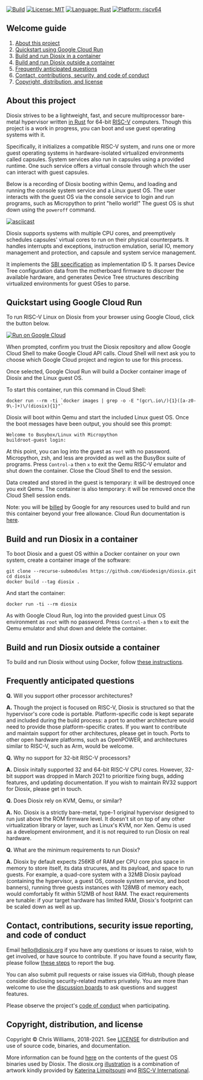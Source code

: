 [![Build](https://github.com/diodesign/diosix/workflows/Build/badge.svg)](https://github.com/diodesign/diosix/actions?query=workflow%3A%22Build%22) [![License: MIT](https://img.shields.io/github/license/diodesign/diosix)](https://github.com/diodesign/diosix/blob/main/LICENSE) [![Language: Rust](https://img.shields.io/badge/language-rust-yellow.svg)](https://www.rust-lang.org/) [![Platform: riscv64](https://img.shields.io/badge/platform-riscv64-lightblue.svg)](https://riscv.org/)

## Welcome guide

1. [About this project](#intro)
1. [Quickstart using Google Cloud Run](#cloudrun)
1. [Build and run Diosix in a container](#container)
1. [Build and run Diosix outside a container](#nocontainer)
1. [Frequently anticipated questions](#faq)
1. [Contact, contributions, security, and code of conduct](#contact)
1. [Copyright, distribution, and license](#copyright)

## About this project <a name="intro"></a>

Diosix strives to be a lightweight, fast, and secure multiprocessor bare-metal hypervisor written [in Rust](https://www.rust-lang.org/) for 64-bit [RISC-V](https://riscv.org/) computers. Though this project is a work in progress, you can boot and use guest operating systems with it.

Specifically, it initializes a compatible RISC-V system, and runs one or more guest operating systems in hardware-isolated virtualized environments called capsules. System services also run in capsules using a provided runtime. One such service offers a virtual console through which the user can interact with guest capsules.

Below is a recording of Diosix booting within Qemu, and loading and running the console system service and a Linux guest OS. The user interacts with the guest OS via the console service to login and run programs, such as Micropython to print "hello world!" The guest OS is shut down using the `poweroff` command.

[![asciicast](https://asciinema.org/a/395307.svg)](https://asciinema.org/a/395307)

Diosix supports systems with multiple CPU cores, and preemptively schedules capsules' virtual cores to run on their physical counterparts. It handles interrupts and exceptions, instruction emulation, serial IO, memory management and protection, and capsule and system service management.

It implements the [SBI specification](https://github.com/riscv/riscv-sbi-doc/blob/master/riscv-sbi.adoc) as implementation ID 5. It parses Device Tree configuration data from the motherboard firmware to discover the available hardware, and generates Device Tree structures describing virtualized environments for guest OSes to parse.

## Quickstart using Google Cloud Run <a name="cloudrun"></a>

To run RISC-V Linux on Diosix from your browser using Google Cloud, click the button below.

[![Run on Google Cloud](https://deploy.cloud.run/button.svg)](https://deploy.cloud.run?git_repo=https://github.com/diodesign/diosix)

When prompted, confirm you trust the Diosix repository and allow Google Cloud Shell to make Google Cloud API calls. Cloud Shell will next ask you to choose which Google Cloud project and region to use for this process.

Once selected, Google Cloud Run will build a Docker container image of Diosix and the Linux guest OS.

To start this container, run this command in Cloud Shell:

```
docker run --rm -ti `docker images | grep -o -E "(gcr\.io\/){1}([a-z0-9\-]+)\/(diosix){1}"`
```

Diosix will boot within Qemu and start the included Linux guest OS. Once the boot messages have been output, you should see this prompt:

```
Welcome to Busybox/Linux with Micropython
buildroot-guest login: 
```

At this point, you can log into the guest as `root` with no password. Micropython, zsh, and less are provided as well as the BusyBox suite of programs. Press `Control-a` then `x` to exit the Qemu RISC-V emulator and shut down the container. Close the Cloud Shell to end the session.

Data created and stored in the guest is temporary: it will be destroyed once you exit Qemu. The container is also temporary: it will be removed once the Cloud Shell session ends.

Note: you will be [billed](https://cloud.google.com/run/pricing) by Google for any resources used to build and run this container beyond your free allowance. Cloud Run documentation is [here](https://cloud.google.com/run).

## Build and run Diosix in a container <a name="run"></a>

To boot Diosix and a guest OS within a Docker container on your own system, create a container image of the software:

```
git clone --recurse-submodules https://github.com/diodesign/diosix.git
cd diosix
docker build --tag diosix .
```

And start the container:

```
docker run -ti --rm diosix
```

As with Google Cloud Run, log into the provided guest Linux OS environment as `root` with no password. Press `Control-a` then `x` to exit the Qemu emulator and shut down and delete the container.

## Build and run Diosix outside a container <a name="nocontainer"></a>

To build and run Diosix without using Docker, follow [these instructions](docs/running.md).

## Frequently anticipated questions <a name="faq"></a> <a name="todo"></a>

**Q.** Will you support other processor architectures?

**A.** Though the project is focused on RISC-V, Diosix is structured so that the hypervisor's core code is portable. Platform-specific code is kept separate and included during the build process: a port to another architecture would need to provide those platform-specific crates. If you want to contribute and maintain support for other architectures, please get in touch. Ports to other open hardware platforms, such as OpenPOWER, and architectures similar to RISC-V, such as Arm, would be welcome.

**Q.** Why no support for 32-bit RISC-V processors?

**A.** Diosix initally supported 32 and 64-bit RISC-V CPU cores. However, 32-bit support was dropped in March 2021 to prioritize fixing bugs, adding features, and updating documentation. If you wish to maintain RV32 support for Diosix, please get in touch.

**Q.** Does Diosix rely on KVM, Qemu, or similar?

**A.** No. Diosix is a strictly bare-metal, type-1 original hypervisor designed to run just above the ROM firmware level. It doesn't sit on top of any other virtualization library or layer, such as Linux's KVM, nor Xen. Qemu is used as a development environment, and it is not required to run Diosix on real hardware.

**Q.** What are the minimum requirements to run Diosix?

**A.** Diosix by default expects 256KB of RAM per CPU core plus space in memory to store itself, its data strucures, and its payload, and space to run guests. For example, a quad-core system with a 32MB Diosix payload (containing the hypervisor, a guest OS, console system service, and boot banners), running three guests instances with 128MB of memory each, would comfortably fit within 512MB of host RAM. The exact requirements are tunable: if your target hardware has limited RAM, Diosix's footprint can be scaled down as well as up.

## Contact, contributions, security issue reporting, and code of conduct <a name="contact"></a>

Email [hello@diosix.org](mailto:hello@diosix.org) if you have any questions or issues to raise, wish to get involved, or have source to contribute. If you have found a security flaw, please follow [these steps](docs/security.md) to report the bug.

You can also submit pull requests or raise issues via GitHub, though please consider disclosing security-related matters privately. You are more than welcome to use the [discussion boards](https://github.com/diodesign/diosix/discussions/) to ask questions and suggest features.

Please observe the project's [code of conduct](docs/conduct.md) when participating.

## Copyright, distribution, and license <a name="copyright"></a>

Copyright &copy; Chris Williams, 2018-2021. See [LICENSE](https://github.com/diodesign/diosix/blob/main/LICENSE) for distribution and use of source code, binaries, and documentation.

More information can be found [here](https://github.com/diodesign/diosix/blob/binaries/README.md) on the contents of the guest OS binaries used by Diosix. The diosix.org [illustration](docs/logo.png) is a combination of artwork kindly provided by [Katerina Limpitsouni](https://undraw.co/license) and [RISC-V International](https://riscv.org/about/risc-v-branding-guidelines/).